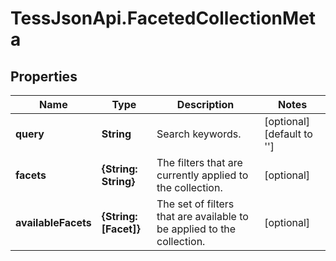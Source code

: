 # TessJsonApi.FacetedCollectionMeta

## Properties
Name | Type | Description | Notes
------------ | ------------- | ------------- | -------------
**query** | **String** | Search keywords. | [optional] [default to &#39;&#39;]
**facets** | **{String: String}** | The filters that are currently applied to the collection. | [optional] 
**availableFacets** | **{String: [Facet]}** | The set of filters that are available to be applied to the collection. | [optional] 


